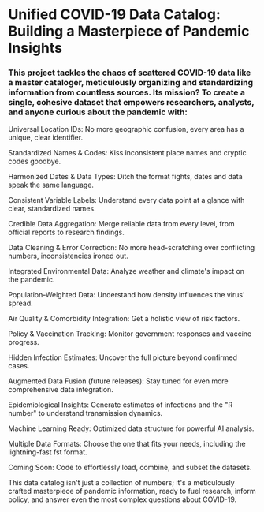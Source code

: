 # Unified COVID-19 Data Catalog: Building a Masterpiece of Pandemic Insights

### This project tackles the chaos of scattered COVID-19 data like a master cataloger, meticulously organizing and standardizing information from countless sources. Its mission? To create a single, cohesive dataset that empowers researchers, analysts, and anyone curious about the pandemic with:

Universal Location IDs: No more geographic confusion, every area has a unique, clear identifier.

Standardized Names & Codes: Kiss inconsistent place names and cryptic codes goodbye.

Harmonized Dates & Data Types: Ditch the format fights, dates and data speak the same language.

Consistent Variable Labels: Understand every data point at a glance with clear, standardized names.

Credible Data Aggregation: Merge reliable data from every level, from official reports to research findings.

Data Cleaning & Error Correction: No more head-scratching over conflicting numbers, inconsistencies ironed out.

Integrated Environmental Data: Analyze weather and climate's impact on the pandemic.

Population-Weighted Data: Understand how density influences the virus' spread.

Air Quality & Comorbidity Integration: Get a holistic view of risk factors.

Policy & Vaccination Tracking: Monitor government responses and vaccine progress.

Hidden Infection Estimates: Uncover the full picture beyond confirmed cases.

Augmented Data Fusion (future releases): Stay tuned for even more comprehensive data integration.

Epidemiological Insights: Generate estimates of infections and the "R number" to understand transmission dynamics.

Machine Learning Ready: Optimized data structure for powerful AI analysis.

Multiple Data Formats: Choose the one that fits your needs, including the lightning-fast fst format.

Coming Soon: Code to effortlessly load, combine, and subset the datasets.

This data catalog isn't just a collection of numbers; it's a meticulously crafted masterpiece of pandemic information, ready to fuel research, inform policy, and answer even the most complex questions about COVID-19.

